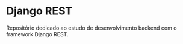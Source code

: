# Django REST
Repositório dedicado ao estudo de desenvolvimento backend com o framework Django REST.
